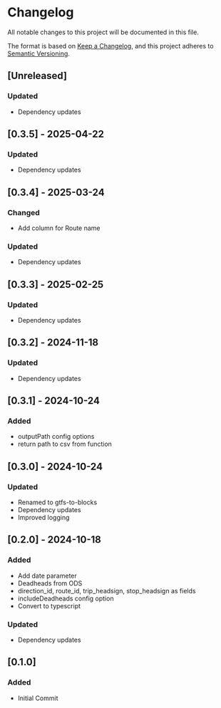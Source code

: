 # Changelog

All notable changes to this project will be documented in this file.

The format is based on [Keep a Changelog](https://keepachangelog.com/en/1.0.0/),
and this project adheres to [Semantic Versioning](https://semver.org/spec/v2.0.0.html).

## [Unreleased]

### Updated
- Dependency updates

## [0.3.5] - 2025-04-22

### Updated
- Dependency updates

## [0.3.4] - 2025-03-24

### Changed
- Add column for Route name

### Updated
- Dependency updates

## [0.3.3] - 2025-02-25

### Updated
- Dependency updates

## [0.3.2] - 2024-11-18

### Updated
- Dependency updates

## [0.3.1] - 2024-10-24

### Added
- outputPath config options
- return path to csv from function

## [0.3.0] - 2024-10-24

### Updated
- Renamed to gtfs-to-blocks
- Dependency updates
- Improved logging

## [0.2.0] - 2024-10-18

### Added 
- Add date parameter
- Deadheads from ODS
- direction_id, route_id, trip_headsign, stop_headsign as fields
- includeDeadheads config option
- Convert to typescript

### Updated
- Dependency updates

## [0.1.0]

### Added
- Initial Commit
